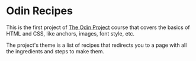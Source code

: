 # Odin Recipes

This is the first project of <a href="https://www.theodinproject.com/about">The Odin Project</a> course that covers the basics of HTML and CSS, like anchors, images, font style, etc.

The project's theme is a list of recipes that redirects you to a page with all the ingredients and steps to make them.